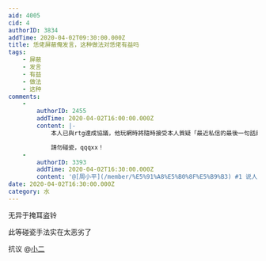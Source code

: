 ```yaml
---
aid: 4005
cid: 4
authorID: 3834
addTime: 2020-04-02T09:30:00.000Z
title: 恁佬屏蔽俺发言，这种做法对恁佬有益吗
tags:
    - 屏蔽
    - 发言
    - 有益
    - 做法
    - 这种
comments:
    -
        authorID: 2455
        addTime: 2020-04-02T16:00:00.000Z
        content: |-
            本人已與rtg達成協議，他玩網時將隨時接受本人質疑「最近私信的最後一句話是什麼？」

            請勿碰瓷，qqqxx！
    -
        authorID: 3393
        addTime: 2020-04-02T16:30:00.000Z
        content: '@[周小平](/member/%E5%91%A8%E5%B0%8F%E5%B9%B3) #1 说人家阿篱，你自己还不是一堆账号。'
date: 2020-04-02T16:30:00.000Z
category: 水
---
```


无异于掩耳盗铃

此等碰瓷手法实在太恶劣了

抗议 @[小二](/member/%E5%B0%8F%E4%BA%8C)

